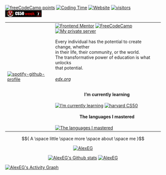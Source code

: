 [<img alt="freeCodeCamp points" src="https://img.shields.io/freecodecamp/points/fcc4dcee3ab-a388-4f70-9ad9-0ac52ed81dc7?logo=freecodecamp&logoColor=%2349f3f2&color=%230a0a49&style=plastic">](https://www.freecodecamp.org/fcc4dcee3ab-a388-4f70-9ad9-0ac52ed81dc7) [![Coding
 Time](https://wakatime.com/badge/user/fbdfdc0f-d449-43dc-8090-ced03a22fe8c.svg)](https://wakatime.com/@fbdfdc0f-d449-43dc-8090-ced03a22fe8c) [<img alt="Website" src="https://img.shields.io/website?down_color=%23ff0000&down_message=404&style=plastic&up_color=%230ef700&up_message=online&url=https%3A%2F%2Falexeg.github.io%2F">](https://alexeg.github.io/) [<img alt="visitors" src="https://visitor-badge.glitch.me/badge?page_id=AlexEG.AlexEG">](https://github.com/AlexEG) <img src="https://github.com/AlexEG/Projects__History/blob/main/github-profile/cs50/cs50%207.gif" alt="AlexEG" height="22">
<table align="center">
<tbody>
  <tr>
    <td><a href="https://open.spotify.com/user/31pdpcquhjbfdyqmhp6j6sy3xaxq" target="_blank"><img src="https://spotify-github-profile.vercel.app/api/view?uid=31pdpcquhjbfdyqmhp6j6sy3xaxq&cover_image=true&theme=default&show_offline=true&background_color=121212&bar_color_cover=true" alt="spotify-github-profile" width="320"></a><br></td>
    <td><a href="https://www.frontendmentor.io/profile/AlexEG" target="_blank"><img src="https://img.shields.io/badge/-Frontend%20Mentor-5F3DC4?style=for-the-badge&logo=FrontendMentor&logoColor=white&link=https://www.frontendmentor.io/profile/AlexEG" alt="Frontend Mentor"></a> <a href="https://www.freecodecamp.org/fcc4dcee3ab-a388-4f70-9ad9-0ac52ed81dc7" target="_blank"><img src="https://img.shields.io/badge/-FreeCodeCamp-0A0A23?style=for-the-badge&logo=FreeCodeCamp&logoColor=white&link=https://www.freecodecamp.org" alt="FreeCodeCamp"></a> <br><a href="https://discord.gg/G9f5yb64"><img src="https://skillicons.dev/icons?i=discord" alt="My private server"></a><br><br>Every individual has the potential to create change,  whether <br> in their life, their community, or the world.<br> The transformative power of education is what unlocks <br>that potential. <a href="https://www.edx.org/"><h6>edx.org</h6></a> <h4 align="center">I’m currently learning</h4><a href="#"><img src="https://skillicons.dev/icons?i=js" alt="I’m currently learning"></a> <a href="https://profile.edx.org/u/AlexEG_01"> <img src="http://static.projects.iq.harvard.edu/files/styles/os_files_large/public/cs50xthailand/files/cs50-1.png?m=1564536173&itok=QhQ9tjnm" width="48" alt="harvard CS50"/></a><br><h4 align="center">The languages I mastered</h4><a href="#"><img src="https://skillicons.dev/icons?i=markdown,html,css,sass" alt="The languages I mastered"></a></td>
  </tr>
</tbody>
</table>

$${ A \space little \space more \space about \space me }$$

<p align="center">
<a href="https://github.com/AlexEG"><img src="http://github-readme-streak-stats.herokuapp.com?user=AlexEG&theme=radical&hide_border=true" alt="AlexEG" width="420"/></a>
</p>
 <p align="center">
<a href="https://github.com/AlexEG"><img src="https://github-readme-stats.vercel.app/api?username=AlexEG&show_icons=true&theme=radical&count_private=true&hide_border=true" alt="AlexEG's Github stats" width="420"/></a>&nbsp;<a href="https://github.com/AlexEG"><img src="https://github-readme-stats.vercel.app/api/top-langs/?username=AlexEG&layout=compact&theme=radical&hide_border=true" alt="AlexEG" height="165"></a>
</p>
<a href="https://github.com/AlexEG"><img alt="AlexEG's Activity Graph" src="https://github-readme-activity-graph.cyclic.app/graph/?username=AlexEG&bg_color=141321&color=F8D866&line=fe428e&point=FFFFFF&hide_border=true" /></a>
